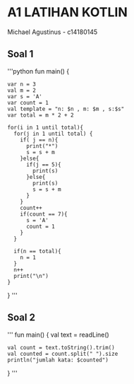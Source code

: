 # A1 LATIHAN KOTLIN
Michael Agustinus - c14180145

## Soal 1
'''python
fun main() {
    
    var n = 3
    val m = 2
    var s = 'A'
    var count = 1
    val template = "n: $n , m: $m , s:$s"
    var total = m * 2 + 2
    
    for(i in 1 until total){
      for(j in 1 until total) {
        if( j == n){
          print("*")
          s = s + m
        }else{
          if(j == 5){
            print(s)
          }else{
            print(s)
            s = s + m
          }
        }
        count++
        if(count == 7){
          s = 'A'
          count = 1
        }
      }
      
      if(n == total){
        n = 1
      }
      n++
      print("\n")
    }
    
  
}
'''

## Soal 2

'''
fun main() {
    val text = readLine()
    
    val count = text.toString().trim()
    val counted = count.split(" ").size
    println("jumlah kata: $counted")
}
'''
